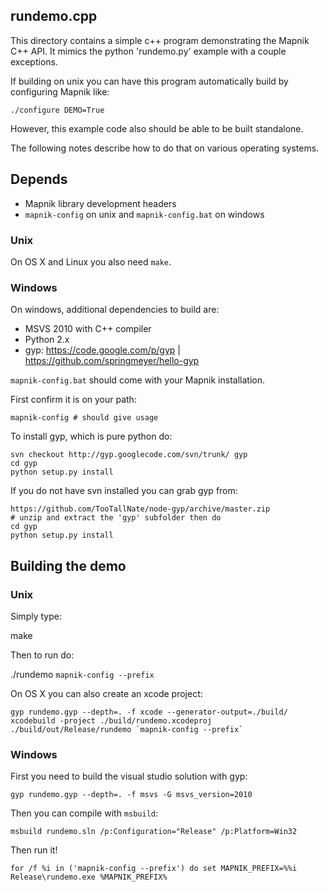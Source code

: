 ## rundemo.cpp

This directory contains a simple c++ program demonstrating the Mapnik C++ API. It mimics the python 'rundemo.py' example with a couple exceptions.

If building on unix you can have this program automatically build by configuring Mapnik like:

    ./configure DEMO=True

However, this example code also should be able to be built standalone.

The following notes describe how to do that on various operating systems.

## Depends

 - Mapnik library development headers
 - `mapnik-config` on unix and `mapnik-config.bat` on windows

### Unix

On OS X and Linux you also need `make`.

### Windows

On windows, additional dependencies to build are:

 - MSVS 2010 with C++ compiler
 - Python 2.x
 - gyp: https://code.google.com/p/gyp | https://github.com/springmeyer/hello-gyp

`mapnik-config.bat` should come with your Mapnik installation.

First confirm it is on your path:

    mapnik-config # should give usage

To install gyp, which is pure python do:

    svn checkout http://gyp.googlecode.com/svn/trunk/ gyp
    cd gyp
    python setup.py install

If you do not have svn installed you can grab gyp from:

    https://github.com/TooTallNate/node-gyp/archive/master.zip
    # unzip and extract the 'gyp' subfolder then do
    cd gyp
    python setup.py install

## Building the demo

### Unix

Simply type:

   make

Then to run do:

   ./rundemo `mapnik-config --prefix`

On OS X you can also create an xcode project:

    gyp rundemo.gyp --depth=. -f xcode --generator-output=./build/
    xcodebuild -project ./build/rundemo.xcodeproj
    ./build/out/Release/rundemo `mapnik-config --prefix`


### Windows

First you need to build the visual studio solution with gyp:

    gyp rundemo.gyp --depth=. -f msvs -G msvs_version=2010

Then you can compile with `msbuild`:

    msbuild rundemo.sln /p:Configuration="Release" /p:Platform=Win32

Then run it!

    for /f %i in ('mapnik-config --prefix') do set MAPNIK_PREFIX=%%i
    Release\rundemo.exe %MAPNIK_PREFIX%